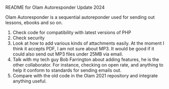 README for Olam Autoresponder Update 2024

Olam Autoresponder is a sequential autoreponder used for sending out lessons, ebooks and so on. 

1. Check code for compatibility with latest versions of PHP
2. Check security
3. Look at how to add various kinds of attachments easily. At the moment I think it accepts PDF, I am not sure about MP3. It would be good if it could also send out MP3 files under 25MB via email.
4. Talk with my tech guy Bob Farrington about adding features, he is the other collaborator. For instance, checking on open rate, and anything to help it conform to standards for sending emails out. 
5. Compare with the old code in the Olam 2021 repository and integrate anything useful. 
